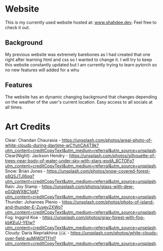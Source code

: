 # Website

This is my currently used website hosted at: www.shahdee.dev. Feel free to check it out.

## Background

My previous website was extremely barebones as I had created that one right after learning html and css so I wanted to change it. I will try to keep this website constantly updated but I am currently trying to learn pytorch so no new features will added for a whu

## Features 

The website has an dynamic changing background that changes depending on the weather of the user's current location. Easy access to all socials at all times.

# Art Credits
Clear: Chandan Chaurasia - https://unsplash.com/photos/areal-photo-of-white-clouds-during-daytime-wCYuhCA4T9k?utm_content=creditCopyText&utm_medium=referral&utm_source=unsplash.
Clear(Night): Jackson Hendry - https://unsplash.com/photos/silhouette-of-trees-near-body-of-water-under-sky-with-stars-eodA_8CTOFo?utm_content=creditCopyText&utm_medium=referral&utm_source=unsplash.
Snow: Brian Jones - https://unsplash.com/photos/snow-covered-forest-s8QSJTJI6qg?utm_content=creditCopyText&utm_medium=referral&utm_source=unsplash.
Rain: Joy Stamp - https://unsplash.com/photos/glass-with-dew-pGQbWXBC1dA?utm_content=creditCopyText&utm_medium=referral&utm_source=unsplash.
Thunder: Johannes Plenio - https://unsplash.com/photos/photo-of-island-and-thunder-E-Zuyev2XWo?utm_content=creditCopyText&utm_medium=referral&utm_source=unsplash.
Fog: Inggrid Koe - https://unsplash.com/photos/gray-forest-with-fog-kbKEuU-YEIw?utm_content=creditCopyText&utm_medium=referral&utm_source=unsplash.
Cloudy: Daria Nepriakhina 🇺🇦 - https://unsplash.com/photos/white-clouds-over-field-auMjWDfTFhI?utm_content=creditCopyText&utm_medium=referral&utm_source=unsplash.
